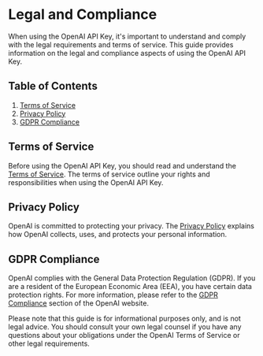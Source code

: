 # Legal and Compliance

When using the OpenAI API Key, it's important to understand and comply with the legal requirements and terms of service. This guide provides information on the legal and compliance aspects of using the OpenAI API Key.

## Table of Contents

1. [Terms of Service](#terms-of-service)
2. [Privacy Policy](#privacy-policy)
3. [GDPR Compliance](#gdpr-compliance)

## Terms of Service

Before using the OpenAI API Key, you should read and understand the [Terms of Service](https://openai.com/legal/terms-of-service). The terms of service outline your rights and responsibilities when using the OpenAI API Key.

## Privacy Policy

OpenAI is committed to protecting your privacy. The [Privacy Policy](https://openai.com/legal/privacy-policy) explains how OpenAI collects, uses, and protects your personal information.

## GDPR Compliance

OpenAI complies with the General Data Protection Regulation (GDPR). If you are a resident of the European Economic Area (EEA), you have certain data protection rights. For more information, please refer to the [GDPR Compliance](https://openai.com/legal/gdpr) section of the OpenAI website.

Please note that this guide is for informational purposes only, and is not legal advice. You should consult your own legal counsel if you have any questions about your obligations under the OpenAI Terms of Service or other legal requirements.
